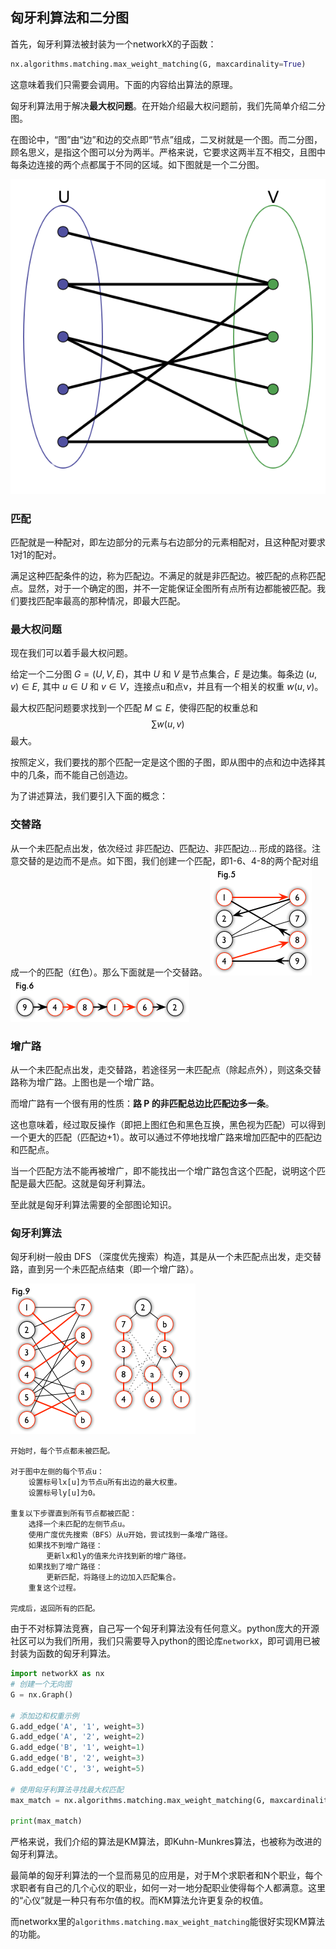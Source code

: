## 匈牙利算法和二分图
首先，匈牙利算法被封装为一个networkX的子函数：
```python
nx.algorithms.matching.max_weight_matching(G, maxcardinality=True)
```
这意味着我们只需要会调用。下面的内容给出算法的原理。

匈牙利算法用于解决**最大权问题**。在开始介绍最大权问题前，我们先简单介绍二分图。

在图论中，“图”由“边”和边的交点即“节点”组成，二叉树就是一个图。而二分图，顾名思义，是指这个图可以分为两半。严格来说，它要求这两半互不相交，且图中每条边连接的两个点都属于不同的区域。如下图就是一个二分图。

![Alt text](\img\image.png)

### 匹配
匹配就是一种配对，即左边部分的元素与右边部分的元素相配对，且这种配对要求1对1的配对。

满足这种匹配条件的边，称为匹配边。不满足的就是非匹配边。被匹配的点称匹配点。显然，对于一个确定的图，并不一定能保证全图所有点所有边都能被匹配。我们要找匹配率最高的那种情况，即最大匹配。

### 最大权问题
现在我们可以着手最大权问题。

给定一个二分图 $G = (U, V, E)$，其中 $U$ 和 $V$ 是节点集合，$E$ 是边集。每条边 $(u, v) \in E$, 其中 $u \in U$ 和 $v \in V$，连接点u和点v，并且有一个相关的权重 $w(u, v)$。

最大权匹配问题要求找到一个匹配 $M \subseteq E$，使得匹配的权重总和$$∑w(u,v)$$最大。

按照定义，我们要找的那个匹配一定是这个图的子图，即从图中的点和边中选择其中的几条，而不能自己创造边。

为了讲述算法，我们要引入下面的概念：

### 交替路
从一个未匹配点出发，依次经过 非匹配边、匹配边、非匹配边… 形成的路径。注意交替的是边而不是点。如下图，我们创建一个匹配，即1-6、4-8的两个配对组成一个的匹配（红色）。那么下面就是一个交替路。
![Alt text](img\image-2.png)
![Alt text](img\image-3.png)

### 增广路
从一个未匹配点出发，走交替路，若途径另一未匹配点（除起点外），则这条交替路称为增广路。上图也是一个增广路。

而增广路有一个很有用的性质：**路 P 的非匹配总边比匹配边多一条**。

这也意味着，经过取反操作（即把上图红色和黑色互换，黑色视为匹配）可以得到一个更大的匹配（匹配边+1）。故可以通过不停地找增广路来增加匹配中的匹配边和匹配点。

当一个匹配方法不能再被增广，即不能找出一个增广路包含这个匹配，说明这个匹配是最大匹配。这就是匈牙利算法。


至此就是匈牙利算法需要的全部图论知识。

### 匈牙利算法
匈牙利树一般由 DFS （深度优先搜索）构造，其是从一个未匹配点出发，走交替路，直到另一个未匹配点结束（即一个增广路）。

![Alt text](img\image-1.png)
```
开始时，每个节点都未被匹配。

对于图中左侧的每个节点u：
    设置标号lx[u]为节点u所有出边的最大权重。
    设置标号ly[u]为0。

重复以下步骤直到所有节点都被匹配：
    选择一个未匹配的左侧节点u。
    使用广度优先搜索（BFS）从u开始，尝试找到一条增广路径。
    如果找不到增广路径：
        更新lx和ly的值来允许找到新的增广路径。
    如果找到了增广路径：
        更新匹配，将路径上的边加入匹配集合。
    重复这个过程。

完成后，返回所有的匹配。
```

由于不对标算法竞赛，自己写一个匈牙利算法没有任何意义。python庞大的开源社区可以为我们所用，我们只需要导入python的图论库`networkX`，即可调用已被封装为函数的匈牙利算法。

```python
import networkX as nx
# 创建一个无向图
G = nx.Graph()

# 添加边和权重示例
G.add_edge('A', '1', weight=3)
G.add_edge('A', '2', weight=2)
G.add_edge('B', '1', weight=1)
G.add_edge('B', '2', weight=3)
G.add_edge('C', '3', weight=5)

# 使用匈牙利算法寻找最大权匹配
max_match = nx.algorithms.matching.max_weight_matching(G, maxcardinality=True)

print(max_match)
```


严格来说，我们介绍的算法是KM算法，即Kuhn-Munkres算法，也被称为改进的匈牙利算法。

最简单的匈牙利算法的一个显而易见的应用是，对于M个求职者和N个职业，每个求职者有自己的几个心仪的职业，如何一对一地分配职业使得每个人都满意。这里的“心仪”就是一种只有布尔值的权。而KM算法允许更复杂的权值。

而networkx里的`algorithms.matching.max_weight_matching`能很好实现KM算法的功能。
